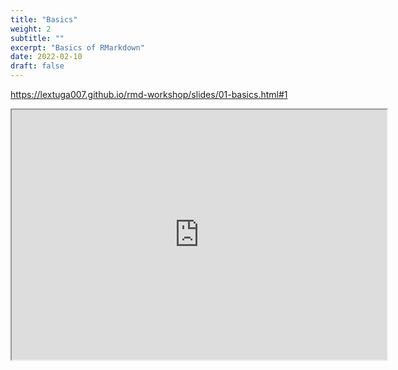 ```yaml
---
title: "Basics"
weight: 2
subtitle: ""
excerpt: "Basics of RMarkdown"
date: 2022-02-10
draft: false
---
```


https://lextuga007.github.io/rmd-workshop/slides/01-basics.html#1

<iframe src="https://lextuga007.github.io/rmd-workshop/slides/01-basics.html#1" width="600" height="400" loading="lazy" allowfullscreen></iframe> <script>fitvids('.shareagain', {players: 'iframe'});</script>

